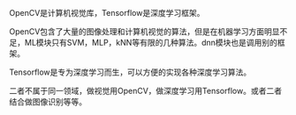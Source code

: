 OpenCV是计算机视觉库，Tensorflow是深度学习框架。

OpenCV包含了大量的图像处理和计算机视觉的算法，但是在机器学习方面明显不足，ML模块只有SVM，MLP，kNN等有限的几种算法。dnn模块也是调用别的框架。

Tensorflow是专为深度学习而生，可以方便的实现各种深度学习算法。

二者不属于同一领域，做视觉用OpenCV，做深度学习用Tensorflow。或者二者结合做图像识别等等。